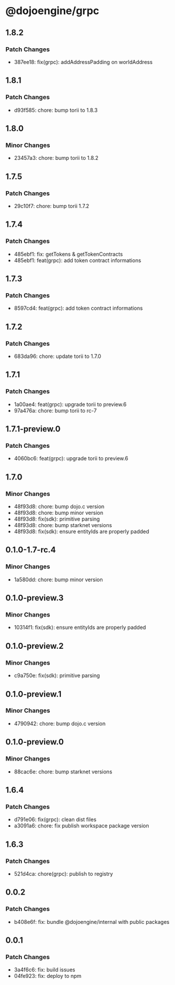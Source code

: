 # @dojoengine/grpc

## 1.8.2

### Patch Changes

- 387ee18: fix(grpc): addAddressPadding on worldAddress

## 1.8.1

### Patch Changes

- d93f585: chore: bump torii to 1.8.3

## 1.8.0

### Minor Changes

- 23457a3: chore: bump torii to 1.8.2

## 1.7.5

### Patch Changes

- 29c10f7: chore: bump torii 1.7.2

## 1.7.4

### Patch Changes

- 485ebf1: fix: getTokens & getTokenContracts
- 485ebf1: feat(grpc): add token contract informations

## 1.7.3

### Patch Changes

- 8597cd4: feat(grpc): add token contract informations

## 1.7.2

### Patch Changes

- 683da96: chore: update torii to 1.7.0

## 1.7.1

### Patch Changes

- 1a00ae4: feat(grpc): upgrade torii to preview.6
- 97a476a: chore: bump torii to rc-7

## 1.7.1-preview.0

### Patch Changes

- 4060bc6: feat(grpc): upgrade torii to preview.6

## 1.7.0

### Minor Changes

- 48f93d8: chore: bump dojo.c version
- 48f93d8: chore: bump minor version
- 48f93d8: fix(sdk): primitive parsing
- 48f93d8: chore: bump starknet versions
- 48f93d8: fix(sdk): ensure entityIds are properly padded

## 0.1.0-1.7-rc.4

### Minor Changes

- 1a580dd: chore: bump minor version

## 0.1.0-preview.3

### Minor Changes

- 10314f1: fix(sdk): ensure entityIds are properly padded

## 0.1.0-preview.2

### Minor Changes

- c9a750e: fix(sdk): primitive parsing

## 0.1.0-preview.1

### Minor Changes

- 4790942: chore: bump dojo.c version

## 0.1.0-preview.0

### Minor Changes

- 88cac6e: chore: bump starknet versions

## 1.6.4

### Patch Changes

- d791e06: fix(grpc): clean dist files
- a3091a6: chore: fix publish workspace package version

## 1.6.3

### Patch Changes

- 521d4ca: chore(grpc): publish to registry

## 0.0.2

### Patch Changes

- b408e6f: fix: bundle @dojoengine/internal with public packages

## 0.0.1

### Patch Changes

- 3a4f6c6: fix: build issues
- 04fe923: fix: deploy to npm
